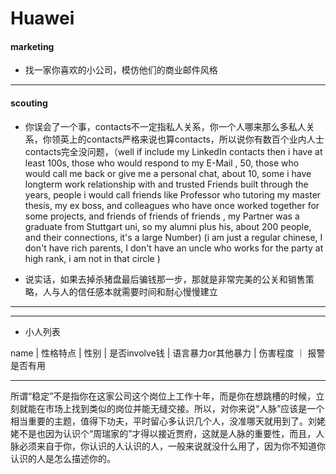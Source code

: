 # Huawei

#### marketing

+ 找一家你喜欢的小公司，模仿他们的商业邮件风格

---
#### scouting


* 你误会了一个事，contacts不一定指私人关系，你一个人哪来那么多私人关系，你领英上的contacts严格来说也算contacts，所以说你有数百个业内人士contacts完全没问题，（well if include my LinkedIn contacts then i have at least 100s, those who would respond to my E-Mail , 50, those who would call me back or give me a personal chat, about 10, some i have longterm work relationship with and trusted Friends built through the years, people i would call friends like Professor who tutoring my master thesis, my ex boss, and colleagues who have once worked together for some projects, and friends of friends of friends , my Partner was a graduate from Stuttgart uni, so my alumni plus his, about 200 people, and their connections, it's a large Number)
(i am just a regular chinese, I don't have rich parents, I don't have an uncle who works for the party at high rank, i am not in that circle )

* 说实话，如果去掉杀猪盘最后骗钱那一步，那就是非常完美的公关和销售策略，人与人的信任感本就需要时间和耐心慢慢建立

---
---

+ 小人列表

name  |   性格特点   | 性别  |  是否involve钱   |   语言暴力or其他暴力   |   伤害程度   ｜  报警是否有用


---

所谓“稳定”不是指你在这家公司这个岗位上工作十年，而是你在想跳槽的时候，立刻就能在市场上找到类似的岗位并能无缝交接。所以，对你来说“人脉”应该是一个相当重要的主题，值得下功夫，平时留心多认识几个人，没准哪天就用到了。刘姥姥不是也因为认识个“周瑞家的”才得以接近贾府，这就是人脉的重要性，而且，人脉必须来自于你，你认识的人认识的人，一般来说就没什么用了，因为你不知道你认识的人是怎么描述你的。
